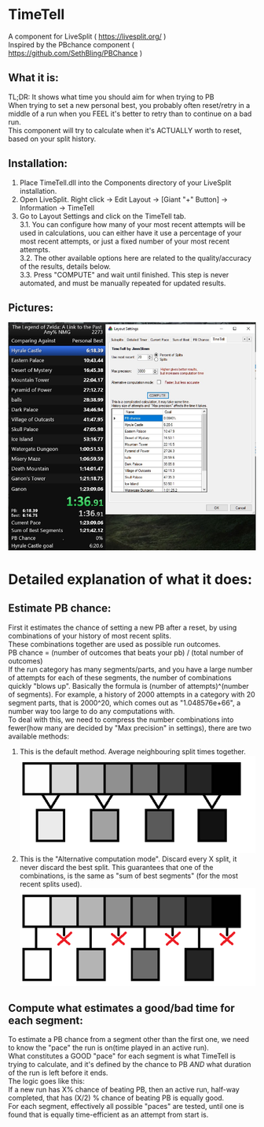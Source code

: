 # TimeTell
A component for LiveSplit ( https://livesplit.org/ )  
Inspired by the PBchance component ( https://github.com/SethBling/PBChance )  

## What it is:
TL;DR: It shows what time you should aim for when trying to PB  
When trying to set a new personal best, you probably often reset/retry in a middle of a run when you FEEL it's better to retry than to continue on a bad run.  
This component will try to calculate when it's ACTUALLY worth to reset, based on your split history.

## Installation:
1. Place TimeTell.dll into the Components directory of your LiveSplit installation.
2. Open LiveSplit. Right click -> Edit Layout -> [Giant "+" Button] -> Information -> TimeTell
3. Go to Layout Settings and click on the TimeTell tab.  
  3.1. You can configure how many of your most recent attempts will be used in calculations, uou can either have it use a percentage of your most recent attempts, or just a fixed number of your most recent attempts.  
  3.2. The other available options here are related to the quality/accuracy of the results, details below.  
  3.3. Press "COMPUTE" and wait until finished. This step is never automated, and must be manually repeated for updated results.  
  
## Pictures:
![Method1](/images/timetellExample2.jpg)

# Detailed explanation of what it does:
## Estimate PB chance:
First it estimates the chance of setting a new PB after a reset, by using combinations of your history of most recent splits.  
These combinations together are used as possible run outcomes.  
PB chance = (number of outcomes that beats your pb) / (total number of outcomes)  
If the run category has many segments/parts, and you have a large number of attempts for each of these segments, the number of combinations quickly "blows up". Basically the formula is (number of attempts)^(number of segments). For example, a history of 2000 attempts in a category with 20 segment parts, that is 2000^20, which comes out as "1.048576e+66", a number way too large to do any computations with.  
To deal with this, we need to compress the number combinations into fewer(how many are decided by "Max precision" in settings), there are two available methods:  
1. This is the default method. Average neighbouring split times together.
![Method1](/images/method1.png)
2. This is the "Alternative computation mode". Discard every X split, it never discard the best split. This guarantees that one of the combinations, is the same as "sum of best segments" (for the most recent splits used).
![Method1](/images/method2.png)

## Compute what estimates a good/bad time for each segment:
To estimate a PB chance from a segment other than the first one, we need to know the "pace" the run is on(time played in an active run).  
What constitutes a GOOD "pace" for each segment is what TimeTell is trying to calculate, and it's defined by the chance to PB _AND_ what duration of the run is left before it ends.  
The logic goes like this:  
  If a new run has X% chance of beating PB, then an active run, half-way completed, that has (X/2) % chance of beating PB is equally good.  
For each segment, effectively all possible "paces" are tested, until one is found that is equally time-efficient as an attempt from start is.  
